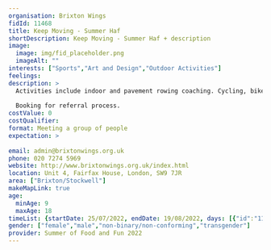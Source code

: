 ```yaml
---
organisation: Brixton Wings
fidId: 11468
title: Keep Moving - Summer Haf
shortDescription: Keep Moving - Summer Haf + description
image:
  image: img/fid_placeholder.png
  imageAlt: ""
interests: ["Sports","Art and Design","Outdoor Activities"]
feelings:
description: >
  Activities include indoor and pavement rowing coaching. Cycling, bike maintenance, keep fit and healthy living. There will also be athletics and adventure walks.
  
  Booking for referral process. 
costValue: 0
costQualifier: 
format: Meeting a group of people
expectation: >
  
email: admin@brixtonwings.org.uk
phone: 020 7274 5969
website: http://www.brixtonwings.org.uk/index.html
location: Unit 4, Fairfax House, London, SW9 7JR
area: ["Brixton/Stockwell"]
makeMapLink: true
age:
  minAge: 9
  maxAge: 18
timeList: {startDate: 25/07/2022, endDate: 19/08/2022, days: [{"id":"11468","fis_provider_name":"Keep Moving - Summer Haf","day":"Monday","start_time":"10:30 AM","end_time":"2:30 PM"},{"id":"11468","fis_provider_name":"Keep Moving - Summer Haf","day":"Tuesday","start_time":"10:30 AM","end_time":"2:30 PM"},{"id":"11468","fis_provider_name":"Keep Moving - Summer Haf","day":"Wednesday","start_time":"10:30 AM","end_time":"2:30 PM"},{"id":"11468","fis_provider_name":"Keep Moving - Summer Haf","day":"Thursday","start_time":"10:30 AM","end_time":"2:30 PM"},{"id":"11468","fis_provider_name":"Keep Moving - Summer Haf","day":"Friday","start_time":"10:30 AM","end_time":"2:30 PM"}] }
gender: ["female","male","non-binary/non-conforming","transgender"]
provider: Summer of Food and Fun 2022
---
```


